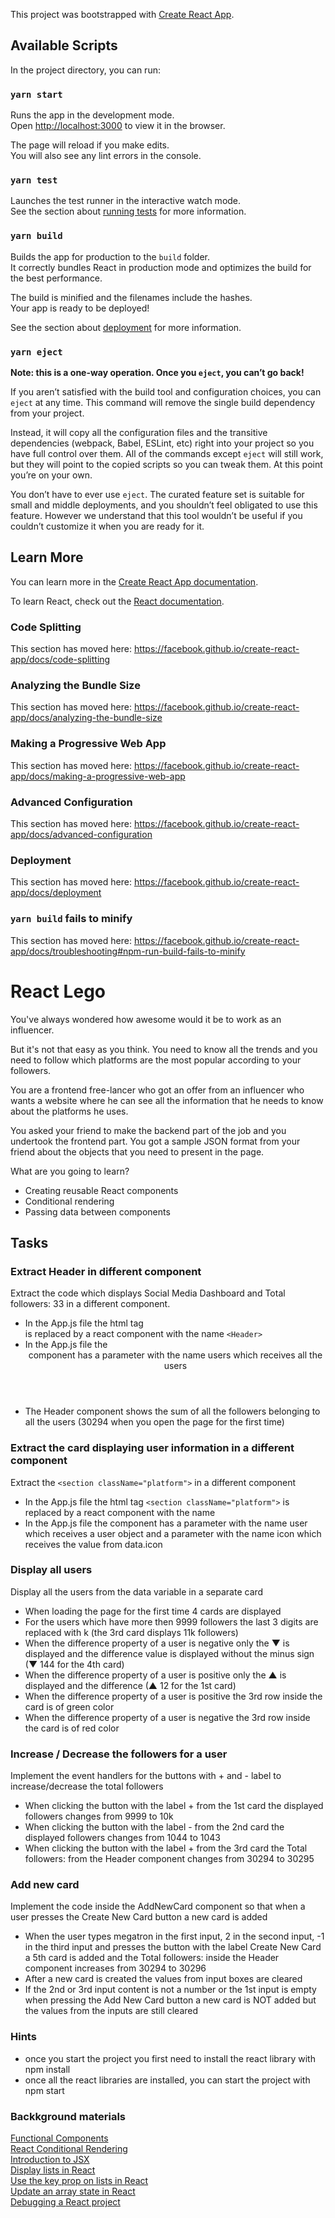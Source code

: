 This project was bootstrapped with [Create React App](https://github.com/facebook/create-react-app).

## Available Scripts

In the project directory, you can run:

### `yarn start`

Runs the app in the development mode.<br />
Open [http://localhost:3000](http://localhost:3000) to view it in the browser.

The page will reload if you make edits.<br />
You will also see any lint errors in the console.

### `yarn test`

Launches the test runner in the interactive watch mode.<br />
See the section about [running tests](https://facebook.github.io/create-react-app/docs/running-tests) for more information.

### `yarn build`

Builds the app for production to the `build` folder.<br />
It correctly bundles React in production mode and optimizes the build for the best performance.

The build is minified and the filenames include the hashes.<br />
Your app is ready to be deployed!

See the section about [deployment](https://facebook.github.io/create-react-app/docs/deployment) for more information.

### `yarn eject`

**Note: this is a one-way operation. Once you `eject`, you can’t go back!**

If you aren’t satisfied with the build tool and configuration choices, you can `eject` at any time. This command will remove the single build dependency from your project.

Instead, it will copy all the configuration files and the transitive dependencies (webpack, Babel, ESLint, etc) right into your project so you have full control over them. All of the commands except `eject` will still work, but they will point to the copied scripts so you can tweak them. At this point you’re on your own.

You don’t have to ever use `eject`. The curated feature set is suitable for small and middle deployments, and you shouldn’t feel obligated to use this feature. However we understand that this tool wouldn’t be useful if you couldn’t customize it when you are ready for it.

## Learn More

You can learn more in the [Create React App documentation](https://facebook.github.io/create-react-app/docs/getting-started).

To learn React, check out the [React documentation](https://reactjs.org/).

### Code Splitting

This section has moved here: https://facebook.github.io/create-react-app/docs/code-splitting

### Analyzing the Bundle Size

This section has moved here: https://facebook.github.io/create-react-app/docs/analyzing-the-bundle-size

### Making a Progressive Web App

This section has moved here: https://facebook.github.io/create-react-app/docs/making-a-progressive-web-app

### Advanced Configuration

This section has moved here: https://facebook.github.io/create-react-app/docs/advanced-configuration

### Deployment

This section has moved here: https://facebook.github.io/create-react-app/docs/deployment

### `yarn build` fails to minify

This section has moved here: https://facebook.github.io/create-react-app/docs/troubleshooting#npm-run-build-fails-to-minify

# React Lego
You've always wondered how awesome would it be to work as an influencer.

But it's not that easy as you think. You need to know all the trends and you need to follow which platforms are the most popular according to your followers.

You are a frontend free-lancer who got an offer from an influencer who wants a website where he can see all the information that he needs to know about the platforms he uses.

You asked your friend to make the backend part of the job and you undertook the frontend part. You got a sample JSON format from your friend about the objects that you need to present in the page.

What are you going to learn?
* Creating reusable React components
* Conditional rendering
* Passing data between components
## Tasks

### Extract Header in different component
Extract the code which displays Social Media Dashboard and Total followers: 33 in a different component.

* In the App.js file the html tag <div className="header"> is replaced by a react component with the name `<Header>`
* In the App.js file the <Header> component has a parameter with the name users which receives all the users
* The Header component shows the sum of all the followers belonging to all the users (30294 when you open the page for the first time)

### Extract the card displaying user information in a different component
Extract the `<section className="platform">` in a different component

* In the App.js file the html tag `<section className="platform">` is replaced by a react component with the name <Card>
* In the App.js file the <Card> component has a parameter with the name user which receives a user object and a parameter with the name icon which receives the value from data.icon

### Display all users
Display all the users from the data variable in a separate card

* When loading the page for the first time 4 cards are displayed
* For the users which have more then 9999 followers the last 3 digits are replaced with k (the 3rd card displays 11k followers)
* When the difference property of a user is negative only the ▼ is displayed and the difference value is displayed without the minus sign (▼ 144 for the 4th card)
* When the difference property of a user is positive only the ▲ is displayed and the difference (▲ 12 for the 1st card)
* When the difference property of a user is positive the 3rd row inside the card is of green color
* When the difference property of a user is negative the 3rd row inside the card is of red color

### Increase / Decrease the followers for a user
Implement the event handlers for the buttons with + and - label to increase/decrease the total followers

* When clicking the button with the label + from the 1st card the displayed followers changes from 9999 to 10k
* When clicking the button with the label - from the 2nd card the displayed followers changes from 1044 to 1043
* When clicking the button with the label + from the 3rd card the Total followers: from the Header component changes from 30294 to 30295

### Add new card
Implement the code inside the AddNewCard component so that when a user presses the Create New Card button a new card is added

* When the user types megatron in the first input, 2 in the second input, -1 in the third input and presses the button with the label Create New Card a 5th card is added and the Total followers: inside the Header component increases from 30294 to 30296
* After a new card is created the values from input boxes are cleared
* If the 2nd or 3rd input content is not a number or the 1st input is empty when pressing the Add New Card button a new card is NOT added but the values from the inputs are still cleared

### Hints
* once you start the project you first need to install the react library with npm install
* once all the react libraries are installed, you can start the project with npm start

### Backkground materials
[Functional Components](https://www.robinwieruch.de/react-function-component/#react-stateless-function-component)  
[React Conditional Rendering](https://legacy.reactjs.org/docs/conditional-rendering.html)  
[Introduction to JSX](https://legacy.reactjs.org/docs/introducing-jsx.html)  
[Display lists in React](https://daveceddia.com/display-a-list-in-react/)  
[Use the key prop on lists in React](https://egghead.io/lessons/react-use-the-key-prop-when-rendering-a-list-with-react-b31bfa42)  
[Update an array state in React](https://javascript.plainenglish.io/how-to-add-to-an-array-in-react-state-3d08ddb2e1dc)  
[Debugging a React project](https://blog.logrocket.com/debug-react-apps-react-devtools/)